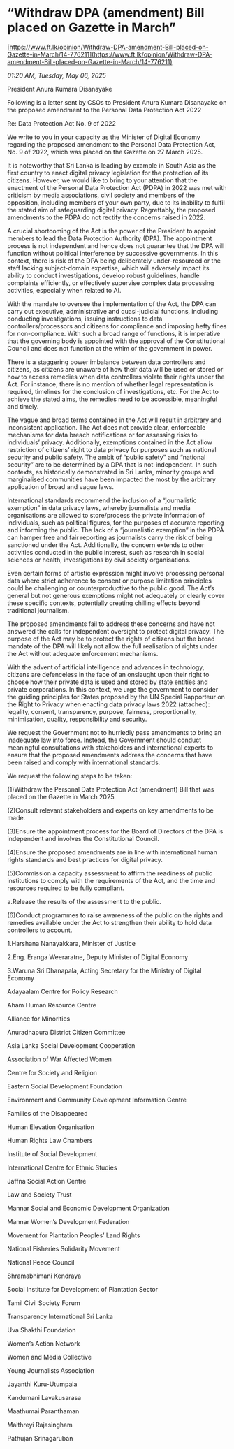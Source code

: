 # “Withdraw DPA (amendment) Bill placed on Gazette in March”

[https://www.ft.lk/opinion/Withdraw-DPA-amendment-Bill-placed-on-Gazette-in-March/14-776211](https://www.ft.lk/opinion/Withdraw-DPA-amendment-Bill-placed-on-Gazette-in-March/14-776211)

*01:20 AM, Tuesday, May 06, 2025*

President Anura Kumara Disanayake

Following is a letter sent by CSOs to President Anura Kumara Disanayake on the proposed amendment to the Personal Data Protection Act 2022

Re: Data Protection Act No. 9 of 2022

We write to you in your capacity as the Minister of Digital Economy regarding the proposed amendment to the Personal Data Protection Act, No. 9 of 2022, which was placed on the Gazette on 27 March 2025.

It is noteworthy that Sri Lanka is leading by example in South Asia as the first country to enact digital privacy legislation for the protection of its citizens. However, we would like to bring to your attention that the enactment of the Personal Data Protection Act (PDPA) in 2022 was met with criticism by media associations, civil society and members of the opposition, including members of your own party, due to its inability to fulfil the stated aim of safeguarding digital privacy. Regrettably, the proposed amendments to the PDPA do not rectify the concerns raised in 2022.

A crucial shortcoming of the Act is the power of the President to appoint members to lead the Data Protection Authority (DPA). The appointment process is not independent and hence does not guarantee that the DPA will function without political interference by successive governments. In this context, there is risk of the DPA being deliberately under-resourced or the staff lacking subject-domain expertise, which will adversely impact its ability to conduct investigations, develop robust guidelines, handle complaints efficiently, or effectively supervise complex data processing activities, especially when related to AI.

With the mandate to oversee the implementation of the Act, the DPA can carry out executive, administrative and quasi-judicial functions, including conducting investigations, issuing instructions to data controllers/processors and citizens for compliance and imposing hefty fines for non-compliance. With such a broad range of functions, it is imperative that the governing body is appointed with the approval of the Constitutional Council and does not function at the whim of the government in power.

There is a staggering power imbalance between data controllers and citizens, as citizens are unaware of how their data will be used or stored or how to access remedies when data controllers violate their rights under the Act. For instance, there is no mention of whether legal representation is required, timelines for the conclusion of investigations, etc. For the Act to achieve the stated aims, the remedies need to be accessible, meaningful and timely.

The vague and broad terms contained in the Act will result in arbitrary and inconsistent application. The Act does not provide clear, enforceable mechanisms for data breach notifications or for assessing risks to individuals’ privacy. Additionally, exemptions contained in the Act allow restriction of citizens’ right to data privacy for purposes such as national security and public safety. The ambit of “public safety” and “national security” are to be determined by a DPA that is not-independent. In such contexts, as historically demonstrated in Sri Lanka, minority groups and marginalised communities have been impacted the most by the arbitrary application of broad and vague laws.

International standards recommend the inclusion of a “journalistic exemption” in data privacy laws, whereby journalists and media organisations are allowed to store/process the private information of individuals, such as political figures, for the purposes of accurate reporting and informing the public. The lack of a “journalistic exemption” in the PDPA can hamper free and fair reporting as journalists carry the risk of being sanctioned under the Act. Additionally, the concern extends to other activities conducted in the public interest, such as research in social sciences or health, investigations by civil society organisations.

Even certain forms of artistic expression might involve processing personal data where strict adherence to consent or purpose limitation principles could be challenging or counterproductive to the public good. The Act’s general but not generous exemptions might not adequately or clearly cover these specific contexts, potentially creating chilling effects beyond traditional journalism.

The proposed amendments fail to address these concerns and have not answered the calls for independent oversight to protect digital privacy. The purpose of the Act may be to protect the rights of citizens but the broad mandate of the DPA will likely not allow the full realisation of rights under the Act without adequate enforcement mechanisms.

With the advent of artificial intelligence and advances in technology, citizens are defenceless in the face of an onslaught upon their right to choose how their private data is used and stored by state entities and private corporations. In this context, we urge the government to consider the guiding principles for States proposed by the UN Special Rapporteur on the Right to Privacy when enacting data privacy laws 2022 (attached): legality, consent, transparency, purpose, fairness, proportionality, minimisation, quality, responsibility and security.

We request the Government not to hurriedly pass amendments to bring an inadequate law into force. Instead, the Government should conduct meaningful consultations with stakeholders and international experts to ensure that the proposed amendments address the concerns that have been raised and comply with international standards.

We request the following steps to be taken:

(1)Withdraw the Personal Data Protection Act (amendment) Bill that was placed on the Gazette in March 2025.

(2)Consult relevant stakeholders and experts on key amendments to be made.

(3)Ensure the appointment process for the Board of Directors of the DPA is independent and involves the Constitutional Council.

(4)Ensure the proposed amendments are in line with international human rights standards and best practices for digital privacy.

(5)Commission a capacity assessment to affirm the readiness of public institutions to comply with the requirements of the Act, and the time and resources required to be fully compliant.

a.Release the results of the assessment to the public.

(6)Conduct programmes to raise awareness of the public on the rights and remedies available under the Act to strengthen their ability to hold data controllers to account.

1.Harshana Nanayakkara, Minister of Justice

2.Eng. Eranga Weeraratne, Deputy Minister of Digital Economy

3.Waruna Sri Dhanapala, Acting Secretary for the Ministry of Digital Economy

Adayaalam Centre for Policy Research

Aham Human Resource Centre

Alliance for Minorities

Anuradhapura District Citizen Committee

Asia Lanka Social Development Cooperation

Association of War Affected Women

Centre for Society and Religion

Eastern Social Development Foundation

Environment and Community Development Information Centre

Families of the Disappeared

Human Elevation Organisation

Human Rights Law Chambers

Institute of Social Development

International Centre for Ethnic Studies

Jaffna Social Action Centre

Law and Society Trust

Mannar Social and Economic Development Organization

Mannar Women’s Development Federation

Movement for Plantation Peoples’ Land Rights

National Fisheries Solidarity Movement

National Peace Council

Shramabhimani Kendraya

Social Institute for Development of Plantation Sector

Tamil Civil Society Forum

Transparency International Sri Lanka

Uva Shakthi Foundation

Women’s Action Network

Women and Media Collective

Young Journalists Association

Jayanthi Kuru-Utumpala

Kandumani Lavakusarasa

Maathumai Paranthaman

Maithreyi Rajasingham

Pathujan Srinagaruban

